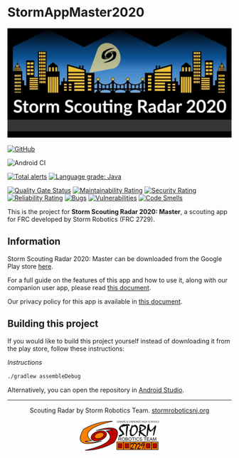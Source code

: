 # StormAppMaster2020

![Scouting Radar Banner Logo](images/bannerlogo.jpg)

[![GitHub](https://img.shields.io/github/license/2729StormRobotics/StormAppMaster2020?color=orange)](https://opensource.org/licenses/Apache-2.0)

![Android CI](https://github.com/2729StormRobotics/StormAppMaster2020/workflows/Android%20CI/badge.svg)

[![Total alerts](https://img.shields.io/lgtm/alerts/g/2729StormRobotics/StormAppMaster2020.svg?logo=lgtm&logoWidth=18)](https://lgtm.com/projects/g/2729StormRobotics/StormAppMaster2020/alerts/)
[![Language grade: Java](https://img.shields.io/lgtm/grade/java/g/2729StormRobotics/StormAppMaster2020.svg?logo=lgtm&logoWidth=18)](https://lgtm.com/projects/g/2729StormRobotics/StormAppMaster2020/context:java)

[![Quality Gate Status](https://sonarcloud.io/api/project_badges/measure?project=2729StormRobotics_StormAppMaster2020&metric=alert_status)](https://sonarcloud.io/dashboard?id=2729StormRobotics_StormAppMaster2020)
[![Maintainability Rating](https://sonarcloud.io/api/project_badges/measure?project=2729StormRobotics_StormAppMaster2020&metric=sqale_rating)](https://sonarcloud.io/dashboard?id=2729StormRobotics_StormAppMaster2020)
[![Security Rating](https://sonarcloud.io/api/project_badges/measure?project=2729StormRobotics_StormAppMaster2020&metric=security_rating)](https://sonarcloud.io/dashboard?id=2729StormRobotics_StormAppMaster2020)
[![Reliability Rating](https://sonarcloud.io/api/project_badges/measure?project=2729StormRobotics_StormAppMaster2020&metric=reliability_rating)](https://sonarcloud.io/dashboard?id=2729StormRobotics_StormAppMaster2020)
[![Bugs](https://sonarcloud.io/api/project_badges/measure?project=2729StormRobotics_StormAppMaster2020&metric=bugs)](https://sonarcloud.io/dashboard?id=2729StormRobotics_StormAppMaster2020)
[![Vulnerabilities](https://sonarcloud.io/api/project_badges/measure?project=2729StormRobotics_StormAppMaster2020&metric=vulnerabilities)](https://sonarcloud.io/dashboard?id=2729StormRobotics_StormAppMaster2020)
[![Code Smells](https://sonarcloud.io/api/project_badges/measure?project=2729StormRobotics_StormAppMaster2020&metric=code_smells)](https://sonarcloud.io/dashboard?id=2729StormRobotics_StormAppMaster2020)

This is the project for __Storm Scouting Radar 2020: Master__, a scouting app for FRC developed by Storm Robotics (FRC 2729).  
## Information
Storm Scouting Radar 2020: Master can be downloaded from the Google Play store [here](https://play.google.com/store/apps/details?id=org.stormroboticsnj).  

For a full guide on the features of this app and how to use it, along with our companion user app, please read [this document](https://drive.google.com/open?id=1DC6P04GL2XGpKgMuIIIKCxcjumR6969DBRzcdnnvy1M).  

Our privacy policy for this app is available in [this document](https://drive.google.com/open?id=1qYCvt0eGiPle1d9VVWu7vAZr5h4CDdzS16_cOC7WbFw).  

## Building this project
If you would like to build this project yourself instead of downloading it from the play store, follow these instructions:  

_Instructions_  

```sh
./gradlew assembleDebug
```

Alternatively, you can open the repository in [Android Studio](https://developer.android.com/studio/).

---

<p align="center">Scouting Radar by Storm Robotics Team. <a href="stormroboticsnj.org">stormroboticsnj.org</a>  </p>  

<p align="center"><img src="images/stormlogosmall.png" alt="Storm Logo"></p>

